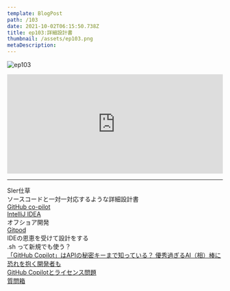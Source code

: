 ```yaml
---
template: BlogPost
path: /103
date: 2021-10-02T06:15:50.738Z
title: ep103:詳細設計書
thumbnail: /assets/ep103.png
metaDescription:
---
```

![ep103](/assets/ep103.png)

<iframe src="https://open.spotify.com/embed/episode/6t6AWD2D9CwKfhZpwtkje2" width="100%" height="232" frameBorder="0" allowfullscreen="" allow="autoplay; clipboard-write; encrypted-media; fullscreen; picture-in-picture"></iframe>

***

SIer仕草  
ソースコードと一対一対応するような詳細設計書  
[GitHub co-pilot](https://copilot.github.com/)  
[IntelliJ IDEA ](https://www.jetbrains.com/ja-jp/idea/)  
オフショア開発  
[Gitpod](https://www.gitpod.io/)  
IDEの恩恵を受けて設計をする  
.sh って新規でも使う？  
[「GitHub Copilot」はAPIの秘密キーまで知っている？ 優秀過ぎるAI（相）棒に恐れを抱く開発者も](https://forest.watch.impress.co.jp/docs/serial/yajiuma/1336988.html)  
[GitHub Copilotとライセンス問題](https://kotamorishita.com/github-copilot-copyright-issue/)  
[質問箱](https://peing.net/ja/)  

